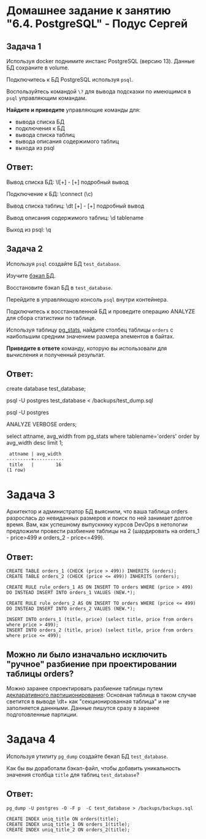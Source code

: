 # Домашнее задание к занятию "6.4. PostgreSQL" - Подус Сергей

## Задача 1

Используя docker поднимите инстанс PostgreSQL (версию 13). Данные БД сохраните в volume.

Подключитесь к БД PostgreSQL используя `psql`.

Воспользуйтесь командой `\?` для вывода подсказки по имеющимся в `psql` управляющим командам.

**Найдите и приведите** управляющие команды для:
- вывода списка БД
- подключения к БД
- вывода списка таблиц
- вывода описания содержимого таблиц
- выхода из psql

## Ответ:

Вывод списка БД: \l[+] - [+] подробный вывод

Подключение к БД: \connect (\c)

Вывод списка таблиц: \dt [+] - [+] подробный вывод

Вывод описания содержимого таблиц: \d tablename

Выход из psql: \q 

## Задача 2

Используя `psql` создайте БД `test_database`.

Изучите [бэкап БД](https://github.com/netology-code/virt-homeworks/tree/master/06-db-04-postgresql/test_data).

Восстановите бэкап БД в `test_database`.

Перейдите в управляющую консоль `psql` внутри контейнера.

Подключитесь к восстановленной БД и проведите операцию ANALYZE для сбора статистики по таблице.

Используя таблицу [pg_stats](https://postgrespro.ru/docs/postgresql/12/view-pg-stats), найдите столбец таблицы `orders` 
с наибольшим средним значением размера элементов в байтах.

**Приведите в ответе** команду, которую вы использовали для вычисления и полученный результат.

## Ответ: 

create database test_database;

psql -U postgres  test_database < /backups/test_dump.sql 

psql -U postgres

ANALYZE VERBOSE orders;

select attname, avg_width from pg_stats where tablename='orders' order by avg_width desc limit 1;

```
 attname | avg_width
---------+-----------
 title   |        16
(1 row)

```


# Задача 3

Архитектор и администратор БД выяснили, что ваша таблица orders разрослась до невиданных размеров и
поиск по ней занимает долгое время. Вам, как успешному выпускнику курсов DevOps в нетологии предложили
провести разбиение таблицы на 2 (шардировать на orders_1 - price>499 и orders_2 - price<=499).

## Ответ:
```
CREATE TABLE orders_1 (CHECK (price > 499)) INHERITS (orders);
CREATE TABLE orders_2 (CHECK (price <= 499)) INHERITS (orders);

CREATE RULE rule_orders_1 AS ON INSERT TO orders WHERE (price > 499) 
DO INSTEAD INSERT INTO orders_1 VALUES (NEW.*);

CREATE RULE rule_orders_2 AS ON INSERT TO orders WHERE (price <= 499) 
DO INSTEAD INSERT INTO orders_2 VALUES (NEW.*);

INSERT INTO orders_1 (title, price) (select title, price from orders where price > 499);
INSERT INTO orders_2 (title, price) (select title, price from orders where price <= 499);
```

## Можно ли было изначально исключить "ручное" разбиение при проектировании таблицы orders?  
Можно заранее спроектировать разбиение таблицы путем [декларативного партиционирования](https://pgdash.io/blog/postgres-11-sharding.html): 
Основная таблица в таком случае светится в выводе \dt+ как "секционированная таблица" и не заполняется даннными. Данные пишутся сразу в заранее подготовленные партиции.


# Задача 4

Используя утилиту `pg_dump` создайте бекап БД `test_database`.  
 
 
Как бы вы доработали бэкап-файл, чтобы добавить уникальность значения столбца `title` для таблиц `test_database`?  

## Ответ:

`pg_dump -U postgres -O -F p  -C test_database > /backups/backups.sql` 

```
CREATE INDEX uniq_title ON orders(title);
CREATE INDEX uniq_title_1 ON orders_1(title);
CREATE INDEX uniq_title_2 ON orders_2(title);
```
